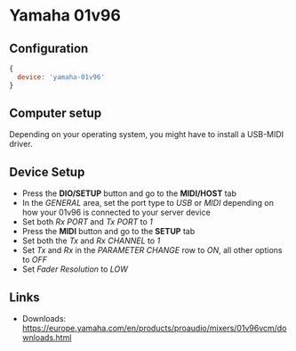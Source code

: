 # Yamaha 01v96

## Configuration

```js
{
  device: 'yamaha-01v96'
}
```

## Computer setup

Depending on your operating system, you might have to install a USB-MIDI driver.

## Device Setup

* Press the **DIO/SETUP** button and go to the **MIDI/HOST** tab
* In the *GENERAL* area, set the port type to *USB* or *MIDI* depending on how your 01v96 is connected to your server device
* Set both *Rx PORT* and *Tx PORT* to *1*
* Press the **MIDI** button and go to the **SETUP** tab
* Set both the *Tx* and *Rx CHANNEL* to *1*
* Set *Tx* and *Rx* in the *PARAMETER CHANGE* row to *ON*, all other options to *OFF*
* Set *Fader Resolution* to *LOW*

## Links

* Downloads: https://europe.yamaha.com/en/products/proaudio/mixers/01v96vcm/downloads.html
